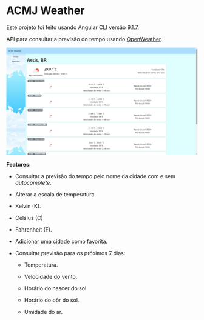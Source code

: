 <h1>ACMJ Weather</h1> 

Este projeto foi feito usando Angular CLI versão 9.1.7.



API para consultar a previsão do tempo usando [OpenWeather](https://openweathermap.org/api).



![App Print](./src/assets/print.jpg)



**Features:**

- Consultar a previsão do tempo pelo nome da cidade com e sem *autocomplete*.

- Alterar a escala de temperatura

- Kelvin (K).

- Celsius (C)

- Fahrenheit (F).

- Adicionar uma cidade como favorita.

- Consultar previsão para os próximos 7 dias:

  - Temperatura.

  - Velocidade do vento.

  - Horário do nascer do sol.

  - Horário do pôr do sol.

  - Umidade do ar.